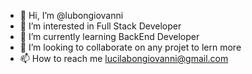 - 👋 Hi, I’m @lubongiovanni
- 👀 I’m interested in Full Stack Developer
- 🌱 I’m currently learning BackEnd Developer
- 💞️ I’m looking to collaborate on any projet to lern more
- 📫 How to reach me lucilabongiovanni@gmail.com

<!---
lubongiovanni/lubongiovanni is a ✨ special ✨ repository because its `README.md` (this file) appears on your GitHub profile.
You can click the Preview link to take a look at your changes.
--->
